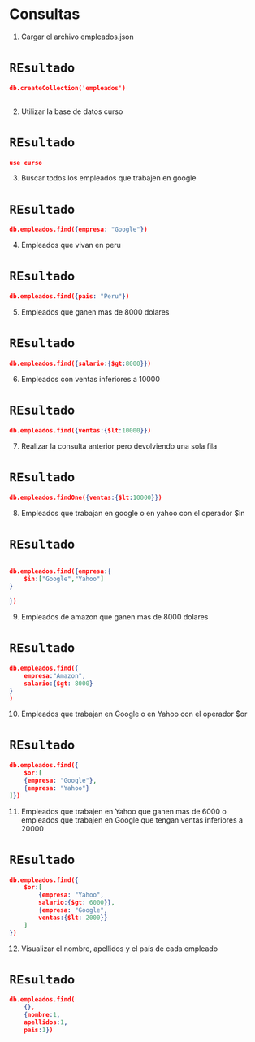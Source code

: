 # Consultas

1. Cargar el archivo empleados.json

# `REsultado`
```json
db.createCollection('empleados')
 

```
2. Utilizar la base de datos curso

# `REsultado`
```json
use curso

```

3. Buscar todos los empleados que trabajen en google

# `REsultado`
```json
db.empleados.find({empresa: "Google"})

```

4. Empleados que vivan en peru

# `REsultado`
```json
db.empleados.find({pais: "Peru"})

```

5. Empleados que ganen mas de 8000 dolares

# `REsultado`
```json
db.empleados.find({salario:{$gt:8000}})

```

6. Empleados con ventas inferiores a 10000

# `REsultado`
```json
db.empleados.find({ventas:{$lt:10000}})

```

7. Realizar la consulta anterior pero devolviendo una sola fila

# `REsultado`
```json
db.empleados.findOne({ventas:{$lt:10000}})

```

8. Empleados que trabajan en google o en yahoo con el operador $in

# `REsultado`
```json

db.empleados.find({empresa:{
    $in:["Google","Yahoo"]
}

})

```

9. Empleados de amazon que ganen mas de 8000 dolares

# `REsultado`
```json
db.empleados.find({
    empresa:"Amazon",
    salario:{$gt: 8000}
}
)

```

10. Empleados que trabajan en Google o en Yahoo con el operador $or

# `REsultado`
```json
db.empleados.find({
    $or:[
    {empresa: "Google"},
    {empresa: "Yahoo"}
]})

```

11. Empleados que trabajen en Yahoo que ganen mas de 6000 o empleados que trabajen en Google que tengan ventas inferiores a 20000

# `REsultado`
```json
db.empleados.find({
    $or:[
        {empresa: "Yahoo",
        salario:{$gt: 6000}},
        {empresa: "Google",
        ventas:{$lt: 2000}}
    ]
})

```

12. Visualizar el nombre, apellidos y el país de cada empleado

# `REsultado`
```json
db.empleados.find(
    {},
    {nombre:1,
    apellidos:1,
    pais:1})

```
